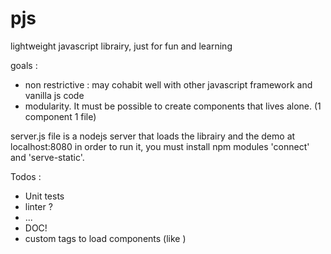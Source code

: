 # pjs
lightweight javascript librairy, just for fun and learning

goals :
- non restrictive : may cohabit well with other javascript framework and vanilla js code
- modularity. It must be possible to create components that lives alone. (1 component 1 file)

server.js file is a nodejs server that loads the librairy and the demo at localhost:8080
in order to run it, you must install npm modules 'connect' and 'serve-static'.

Todos :
- Unit tests
- linter ?
- ...
- DOC!
- custom tags to load components (like <pjs-my-component>)
